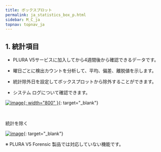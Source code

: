 ```yaml
---
title: ボックスプロット
permalink: ja_statistics_box_p.html
sidebar: M_C_ja
topnav: topnav_ja
---
```


## 1. 統計項目
- PLURA V5サービスに加入してから4週間後から確認できるデータです。

- 曜日ごとに検出カウントを分析して、平均、偏差、離脱値を示します。

- 統計除外日を設定してボックスプロットから除外することができます。

- システム ログについて確認できます。

[![image](/docs/images/Manual/common/statistics/boxplot/01.png){: width="800" }](/docs/images/Manual/common/statistics/boxplot/01.png){: target="_blank"}

<br />

統計を除く

[![image](/docs/images/Manual/common/statistics/box/1.png)](/docs/images/Manual/common/statistics/box/1.png){: target="_blank"}

※ PLURA V5 Forensic 製品では対応していない機能です。